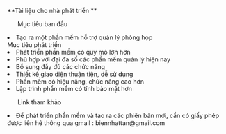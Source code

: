 ﻿**Tài liệu cho nhà phát triển **
<ul> Mục tiêu ban đầu </ul> 
<li> Tạo ra một phần mềm hỗ trợ quản lý phòng họp </li> 
Mục tiêu phát triển
<li> Phát triển phần mềm có quy mô lớn hơn </li> 
<li> Phù hợp với đại đa số các phần mềm quản lý hiện nay</li> 
<li> Bổ sung đầy đủ các chức năng </li> 
<li> Thiết kế giao diện thuận tiện, dễ sử dụng</li> 
<li> Phần mềm có hiệu năng, chức năng cao hơn </li> 
<li> Lập trình phần mềm có tính bảo mật hơn </li> 
<ul> Link tham khảo </ul> 
 <li>  Để phát triển phần mềm và tạo ra các phiên bản mới, cần có giấy phép được liên hệ thông qua gmail : biennhattan@gmail.com </li> 


